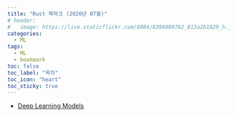 ```yaml
---
title: "Rust 북마크 (2020년 07월)"
# header:
#   image: https://live.staticflickr.com/8084/8396909762_813a2b1829_h.jpg
categories:
  - ML
tags:
  - ML
  - bookmark
toc: false
toc_label: "목차"
toc_icon: "heart"
toc_sticky: true
---
```

- [Deep Learning Models](https://github.com/rasbt/deeplearning-models)